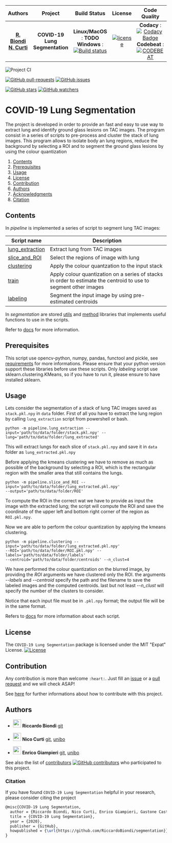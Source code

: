 | **Authors**  | **Project** |  **Build Status** | **License** | **Code Quality** | **Coverage** |
|:------------:|:-----------:|:-----------------:|:-----------:|:----------------:|:------------:|
| [**R. Biondi**](https://github.com/RiccardoBiondi) <br/> [**N. Curti**](https://github.com/Nico-Curti) | **COVID-19 Lung Segmentation** | **Linux/MacOS** : **TODO** <br/>  **Windows** : [![Build status](https://ci.appveyor.com/api/projects/status/om6elsnkoi22xii3?svg=true)](https://ci.appveyor.com/project/RiccardoBiondi/segmentation) | [![license](https://img.shields.io/github/license/mashape/apistatus.svg)](https://github.com/RiccardoBiondi/segmentation/blob/master/LICENSE.md) | **Codacy** : [![Codacy Badge](https://app.codacy.com/project/badge/Grade/cc0fd47ae8e44ab1943b1f74c2a3d7e2)](https://www.codacy.com/manual/RiccardoBiondi/segmentation?utm_source=github.com&amp;utm_medium=referral&amp;utm_content=RiccardoBiondi/segmentation&amp;utm_campaign=Badge_Grade) <br/> **Codebeat** : [![CODEBEAT](https://codebeat.co/badges/927db14b-36fc-42ed-88f1-09b2a9e1b9c0)](https://codebeat.co/projects/github-com-riccardobiondi-segmentation-master) | [![codecov](226de693-2815-426c-a3ee-d1169e09913c)]() |

![Project CI](https://github.com/RiccardoBiondi/segmentation/workflows/Project%20CI/badge.svg)

[![GitHub pull-requests](https://img.shields.io/github/issues-pr/RiccardoBiondi/segmentation.svg?style=plastic)](https://github.com/RiccardoBiondi/segmentation/pulls)
[![GitHub issues](https://img.shields.io/github/issues/RiccardoBiondi/segmentation.svg?style=plastic)](https://github.com/RiccardoBiondi/segmentation/issues)

[![GitHub stars](https://img.shields.io/github/stars/RiccardoBiondi/segmentation.svg?label=Stars&style=social)](https://github.com/RiccardoBiondi/segmentation/stargazers)
[![GitHub watchers](https://img.shields.io/github/watchers/RiccardoBiondi/segmentation.svg?label=Watch&style=social)](https://github.com/RiccardoBiondi/segmentation/watchers)

# COVID-19 Lung Segmentation

The project is developed in order to provide an fast and easy to use way to extract lung and identify ground glass lesions on TAC images. The program consist in a series of scripts to pre-process and cluster the stack of lung images. This program allows to isolate body an lung regions, reduce the background by selecting a ROI and to segment the ground glass lesions by using the colour quantization


1. [Contents](#Contents)
2. [Prerequisites](#prerequisites)
3. [Usage](#usage)
4. [License](#license)
5. [Contribution](#contribution)
6. [Authors](#authors)
7. [Acknowledgments](#acknowledgments)
8. [Citation](#citation)

## Contents

In *pipeline* is implemented a series of script to segment lung TAC images:

| **Script name** | **Description** |
|---              |---              |
|[lung_extraction](./docs/pipeline/lung_extraction.md)   |  Extract lung from TAC images |
| [slice_and_ROI](./docs/pipeline/slice_and_ROI.md)  | Select the regions of image with lung  |
| [clustering](./docs/pipeline/clustering.md) |  Apply the colour quantzation to the input stack |
| [train](./docs/pipeline/train.md)  | Apply colour quantization on a series of stacks in order to estimate the centroid to use to segment other images  |
| [labeling](./docs/pipeline/labeling.md)  |  Segment the input image by using pre-estimated centroids |


In *segmentation* are stored [utils](./docs/segmentation/utils.md) and [method](./docs/segmentation/method.md) libraries that implements useful functions to use in the scripts.

Refer to [docs](./docs/index.md) for more information.

## Prerequisites

This script use opencv-python, numpy, pandas, functool and pickle, see [requirements](./requirements.txt) for more informations.
Please ensure that your python version support these libraries before use these scripts. Only *labeling* script use sklearn.clustering.KMeans, so if you have to run it, please ensure to have installed sklearn.

## Usage

Lets consider the segmentation of a stack of lung TAC images saved as `stack.pkl.npy` in `data` folder.
First of all you have to extract the lung region by calling `lung_extraction` script from powershell or bash.
```
python -m pipeline.lung_extraction --input='path/to/data/folder/stack.pkl.npy' --lung='path/to/data/folder/lung_extracted'
```
This will extract lungs for each slice of `stack.pkl.npy` and save it in `data` folder as `lung_extracted.pkl.npy`

Before applying the kmeans clustering we have to remove as much as possible of the background by selecting a ROI, which is the rectangular region with the smaller area that still contains the lungs.

```
python -m pipeline.slice_and_ROI --input='path/to/data/folder/lung_extracted.pkl.npy'
--output='path/to/data/folder/ROI'
```

To compute the ROI in the correct wat we have to provide as input the image with the extracted lung; the script will compute the ROI and save the coordinate of the upper left and bottom right corner of the region as `ROI.pkl.npy`.

Now we are able to perform the colour quantization by applying the kmeans clustering.
```
python -m pipeline.clustering --input='path/to/data/folder/lung_extracted.pkl.npy'
--ROI='path/to/data/folder/ROI.pkl.npy' --labels='path/to/data/folder/labels'
--centroid='path/to/data/folder/centroids' --n_clust=4
```

We have performed the colour quantization on the blurred image, by providing the *ROI* arguments we have clustered only the ROI. the arguments *--labels* and *--centroid* specify the path and the filename to save the labeled images and the computed centroids. last but not least *--n_clust* will specify the number of the clusters to consider.

Notice that each input file must be in `.pkl.npy` format; the output file will be in the same format.

Refers to [docs](./docs/index.md) for more information about each script.


## License

The `COVID-19 Lung Segmentation` package is licensed under the MIT "Expat" License. [![License](https://img.shields.io/github/license/mashape/apistatus.svg)](LICENSE.md)

## Contribution

Any contribution is more than welcome `:heart:`. Just fill an [issue](https://github.com/RiccardoBiondi/segmentation/blob/master/ISSUE_TEMPLATE.md) or a [pull request](https://github.com/RiccardoBiondi/segmentation/blob/master/PULL_REQUEST_TEMPLATE.md) and we will check ASAP!

See [here](https://github.com/RiccardoBiondi/segmentation/blob/master/CONTRIBUTING.md) for further informations about how to contribute with this project.

## Authors

* <img src="https://avatars3.githubusercontent.com/u/48323959?s=400&v=4" width="25px"> **Riccardo Biondi** [git](https://github.com/RiccardoBiondi)

* <img src="https://avatars0.githubusercontent.com/u/24650975?s=400&v=4" width="25px"> **Nico Curti** [git](https://github.com/Nico-Curti), [unibo](https://www.unibo.it/sitoweb/nico.curti2)

* <img src="https://avatars2.githubusercontent.com/u/1419337?s=400&v=4" width="25px;"/> **Enrico Giampieri** [git](https://github.com/EnricoGiampieri), [unibo](https://www.unibo.it/sitoweb/enrico.giampieri)

See also the list of [contributors](https://github.com/RiccardoBiondi/segmentation/contributors) [![GitHub contributors](https://img.shields.io/github/contributors/RiccardoBiondi/segmentation.svg?style=plastic)](https://github.com/RiccardoBiondi/segmentation/graphs/contributors/) who participated to this project.


### Citation

If you have found `COVID-19 Lung Segmentation` helpful in your research, please consider citing the project

```tex
@misc{COVID-19 Lung Segmentation,
  author = {Riccardo Biondi, Nico Curti, Enrico Giampieri, Gastone Castellani},
  title = {COVID-19 Lung Segmentation},
  year = {2020},
  publisher = {GitHub},
  howpublished = {\url{https://github.com/RiccardoBiondi/segmentation}},
}
```

